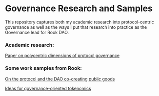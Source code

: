 # Governance Research and Samples

This repository captures both my academic research into protocol-centric governance as well as the ways I put that research into practice as the Governance lead for Rook DAO. 

### Academic research: 

[Paper on polycentric dimensions of protocol governance](https://github.com/jwindawi/governance/blob/main/windawi_governance_paper.pdf)


### Some work samples from Rook: 

[On the protocol and the DAO co-creating public goods](https://web.archive.org/web/20221202185030/https://www.notion.so/rook-labs/Governance-19f4b270e4b44648ae0671f8a964dda6?p=74a458dcd7204bb29e105897527b24e4&pm=s)

[Ideas for governance-oriented tokenomics](https://github.com/jwindawi/governance/blob/main/Governance_with_the_new_tokenomics_a_way_forward_discussion_draft.pdf)
